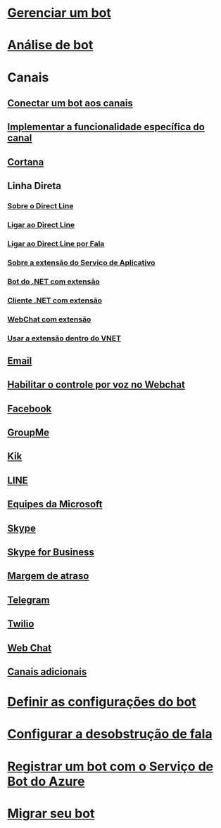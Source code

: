 # [Gerenciar um bot](../bot-service-manage-overview.md)
# [Análise de bot](../bot-service-manage-analytics.md)
# Canais
## [Conectar um bot aos canais](../bot-service-manage-channels.md)
## [Implementar a funcionalidade específica do canal](../v4sdk/bot-builder-channeldata.md)
## [Cortana](../bot-service-channel-connect-cortana.md) 
## Linha Direta
### [Sobre o Direct Line](../bot-service-channel-directline.md)
### [Ligar ao Direct Line](../bot-service-channel-connect-directline.md)
### [Ligar ao Direct Line por Fala](../bot-service-channel-connect-directlinespeech.md)
### [Sobre a extensão do Serviço de Aplicativo](../bot-service-channel-directline-extension.md)
### [Bot do .NET com extensão](../bot-service-channel-directline-extension-net-bot.md)
### [Cliente .NET com extensão](../bot-service-channel-directline-extension-net-client.md)
### [WebChat com extensão](../bot-service-channel-directline-extension-webchat-client.md)
### [Usar a extensão dentro do VNET](../bot-service-channel-directline-extension-vnet.md)
## [Email](../bot-service-channel-connect-email.md)
## [Habilitar o controle por voz no Webchat](../bot-service-channel-connect-webchat-speech.md)
## [Facebook](../bot-service-channel-connect-facebook.md) 
## [GroupMe](../bot-service-channel-connect-groupme.md) 
## [Kik](../bot-service-channel-connect-kik.md) 
## [LINE](../bot-service-channel-connect-line.md)
## [Equipes da Microsoft](../channel-connect-teams.md)
## [Skype](../bot-service-channel-connect-skype.md)
## [Skype for Business](../bot-service-channel-connect-skypeforbusiness.md)
## [Margem de atraso](../bot-service-channel-connect-slack.md) 
## [Telegram](../bot-service-channel-connect-telegram.md) 
## [Twilio](../bot-service-channel-connect-twilio.md)
## [Web Chat](../bot-service-channel-connect-webchat.md)
## [Canais adicionais](../bot-service-channel-additional-channels.md)
# [Definir as configurações do bot](../bot-service-manage-settings.md)
# [Configurar a desobstrução de fala](../bot-service-manage-speech-priming.md)
# [Registrar um bot com o Serviço de Bot do Azure](../bot-service-quickstart-registration.md)
# [Migrar seu bot](../bot-service-migrate-bot.md)
